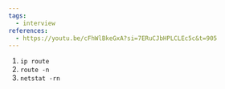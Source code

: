 ```yaml
---
tags:
  - interview
references:
  - https://youtu.be/cFhWlBkeGxA?si=7ERuCJbHPLCLEc5c&t=905
---
```

1. `ip route`
2. `route -n`
3. `netstat -rn`